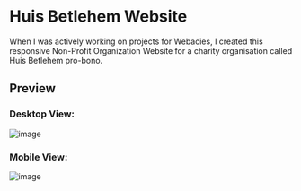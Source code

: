 # Huis Betlehem Website

When I was actively working on projects for Webacies, I created this responsive Non-Profit Organization Website for a charity organisation called Huis Betlehem pro-bono.

## Preview
### Desktop View:
![image](https://user-images.githubusercontent.com/87696858/129078192-e527aa20-1e90-4ecf-8bd7-5ed99c2ab260.png)

### Mobile View:
![image](https://user-images.githubusercontent.com/87696858/129078163-2d2f2251-4e04-4009-99db-9a19304da891.png)
